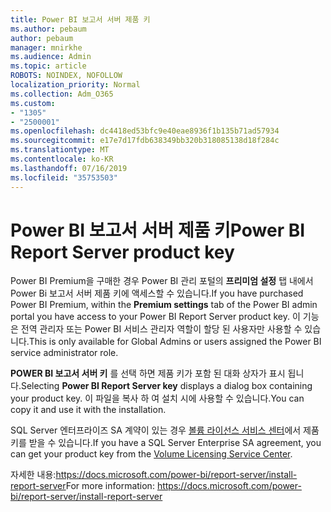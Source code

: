 ```yaml
---
title: Power BI 보고서 서버 제품 키
ms.author: pebaum
author: pebaum
manager: mnirkhe
ms.audience: Admin
ms.topic: article
ROBOTS: NOINDEX, NOFOLLOW
localization_priority: Normal
ms.collection: Adm_O365
ms.custom:
- "1305"
- "2500001"
ms.openlocfilehash: dc4418ed53bfc9e40eae8936f1b135b71ad57934
ms.sourcegitcommit: e17e7d17fdb638349bb320b318085138d18f284c
ms.translationtype: MT
ms.contentlocale: ko-KR
ms.lasthandoff: 07/16/2019
ms.locfileid: "35753503"
---
```

# <a name="power-bi-report-server-product-key"></a><span data-ttu-id="de798-102">Power BI 보고서 서버 제품 키</span><span class="sxs-lookup"><span data-stu-id="de798-102">Power BI Report Server product key</span></span>

<span data-ttu-id="de798-103">Power BI Premium을 구매한 경우 Power BI 관리 포털의 **프리미엄 설정** 탭 내에서 Power Bi 보고서 서버 제품 키에 액세스할 수 있습니다.</span><span class="sxs-lookup"><span data-stu-id="de798-103">If you have purchased Power BI Premium, within the **Premium settings** tab of the Power BI admin portal you have access to your Power BI Report Server product key.</span></span> <span data-ttu-id="de798-104">이 기능은 전역 관리자 또는 Power BI 서비스 관리자 역할이 할당 된 사용자만 사용할 수 있습니다.</span><span class="sxs-lookup"><span data-stu-id="de798-104">This is only available for Global Admins or users assigned the Power BI service administrator role.</span></span>

<span data-ttu-id="de798-105">**POWER BI 보고서 서버 키** 를 선택 하면 제품 키가 포함 된 대화 상자가 표시 됩니다.</span><span class="sxs-lookup"><span data-stu-id="de798-105">Selecting **Power BI Report Server key** displays a dialog box containing your product key.</span></span> <span data-ttu-id="de798-106">이 파일을 복사 하 여 설치 시에 사용할 수 있습니다.</span><span class="sxs-lookup"><span data-stu-id="de798-106">You can copy it and use it with the installation.</span></span>

<span data-ttu-id="de798-107">SQL Server 엔터프라이즈 SA 계약이 있는 경우 [볼륨 라이선스 서비스 센터](https://www.microsoft.com/Licensing/servicecenter/)에서 제품 키를 받을 수 있습니다.</span><span class="sxs-lookup"><span data-stu-id="de798-107">If you have a SQL Server Enterprise SA agreement, you can get your product key from the [Volume Licensing Service Center](https://www.microsoft.com/Licensing/servicecenter/).</span></span>

<span data-ttu-id="de798-108">자세한 내용:https://docs.microsoft.com/power-bi/report-server/install-report-server</span><span class="sxs-lookup"><span data-stu-id="de798-108">For more information: https://docs.microsoft.com/power-bi/report-server/install-report-server</span></span>
